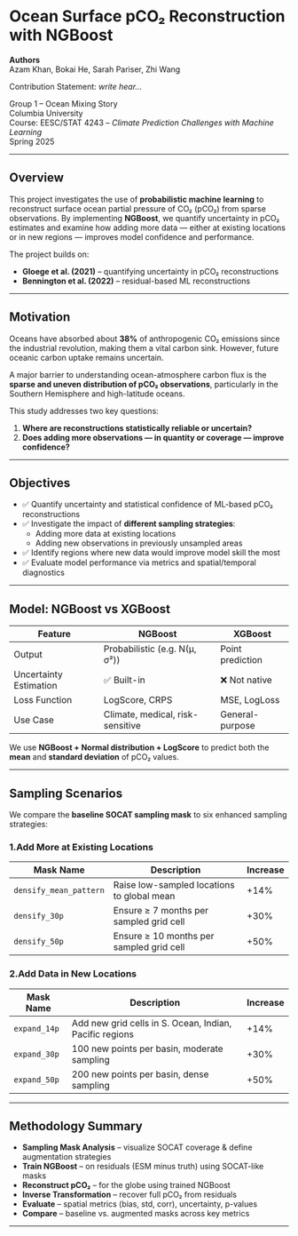 # Ocean Surface pCO₂ Reconstruction with NGBoost

**Authors**  
Azam Khan, Bokai He, Sarah Pariser, Zhi Wang

Contribution Statement: *write hear...*

Group 1 – Ocean Mixing Story  
Columbia University  
Course: EESC/STAT 4243 – *Climate Prediction Challenges with Machine Learning*  
Spring 2025

---

## Overview

This project investigates the use of **probabilistic machine learning** to reconstruct surface ocean partial pressure of CO₂ (pCO₂) from sparse observations. By implementing **NGBoost**, we quantify uncertainty in pCO₂ estimates and examine how adding more data — either at existing locations or in new regions — improves model confidence and performance.

The project builds on:
- **Gloege et al. (2021)** – quantifying uncertainty in pCO₂ reconstructions
- **Bennington et al. (2022)** – residual-based ML reconstructions

---

## Motivation

Oceans have absorbed about **38%** of anthropogenic CO₂ emissions since the industrial revolution, making them a vital carbon sink. However, future oceanic carbon uptake remains uncertain.

A major barrier to understanding ocean-atmosphere carbon flux is the **sparse and uneven distribution of pCO₂ observations**, particularly in the Southern Hemisphere and high-latitude oceans.

This study addresses two key questions:
1. **Where are reconstructions statistically reliable or uncertain?**
2. **Does adding more observations — in quantity or coverage — improve confidence?**

---

## Objectives

- ✅ Quantify uncertainty and statistical confidence of ML-based pCO₂ reconstructions  
- ✅ Investigate the impact of **different sampling strategies**:
  - Adding more data at existing locations
  - Adding new observations in previously unsampled areas  
- ✅ Identify regions where new data would improve model skill the most  
- ✅ Evaluate model performance via metrics and spatial/temporal diagnostics

---

## Model: NGBoost vs XGBoost

| Feature                    | NGBoost                          | XGBoost                    |
|---------------------------|----------------------------------|----------------------------|
| Output                    | Probabilistic (e.g. N(μ, σ²))    | Point prediction           |
| Uncertainty Estimation    | ✅ Built-in                      | ❌ Not native              |
| Loss Function             | LogScore, CRPS                   | MSE, LogLoss               |
| Use Case                  | Climate, medical, risk-sensitive | General-purpose            |

We use **NGBoost + Normal distribution + LogScore** to predict both the **mean** and **standard deviation** of pCO₂ values.

---

## Sampling Scenarios

We compare the **baseline SOCAT sampling mask** to six enhanced sampling strategies:

### 1.Add More at Existing Locations

| Mask Name              | Description                                     | Increase |
|------------------------|-------------------------------------------------|----------|
| `densify_mean_pattern` | Raise low-sampled locations to global mean      | +14%     |
| `densify_30p`          | Ensure ≥ 7 months per sampled grid cell         | +30%     |
| `densify_50p`          | Ensure ≥ 10 months per sampled grid cell        | +50%     |

### 2.Add Data in New Locations

| Mask Name      | Description                                             | Increase |
|----------------|---------------------------------------------------------|----------|
| `expand_14p`   | Add new grid cells in S. Ocean, Indian, Pacific regions | +14%     |
| `expand_30p`   | 100 new points per basin, moderate sampling             | +30%     |
| `expand_50p`   | 200 new points per basin, dense sampling                | +50%     |

---

## Methodology Summary

- **Sampling Mask Analysis** – visualize SOCAT coverage & define augmentation strategies  
- **Train NGBoost** – on residuals (ESM minus truth) using SOCAT-like masks  
- **Reconstruct pCO₂** – for the globe using trained NGBoost  
- **Inverse Transformation** – recover full pCO₂ from residuals  
- **Evaluate** – spatial metrics (bias, std, corr), uncertainty, p-values  
- **Compare** – baseline vs. augmented masks across key metrics

---


